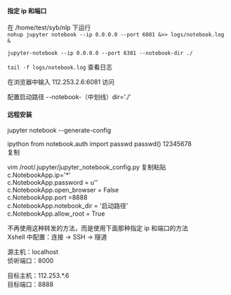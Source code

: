 

#### 指定 ip 和端口  

在 /home/test/syb/nlp 下运行  
`nohup jupyter notebook --ip 0.0.0.0 --port 6081 &>> logs/notebook.log &`    

`jupyter-notebook --ip 0.0.0.0 --port 6381 --notebook-dir ./`   

`tail -f logs/notebook.log` 查看日志  

在浏览器中输入 112.253.2.6:6081 访问  



配置启动路径  --notebook-（中划线）dir='./' 

#### 远程安装  

jupyter notebook --generate-config

ipython
from notebook.auth import passwd
passwd()
12345678  
复制

vim /root/.jupyter/jupyter_notebook_config.py
复制粘贴  
c.NotebookApp.ip='\*'  
c.NotebookApp.password = u''  
c.NotebookApp.open_browser = False  
c.NotebookApp.port =8888  
c.NotebookApp.notebook_dir = '启动路径'  
c.NotebookApp.allow_root = True  

不再使用这种转发的方法，而是使用下面那种指定 ip 和端口的方法  
Xshell 中配置：连接 -> SSH -> 隧道  

源主机：localhost  
侦听端口：8000 

目标主机：112.253.\*.6  
目标端口：8888  


